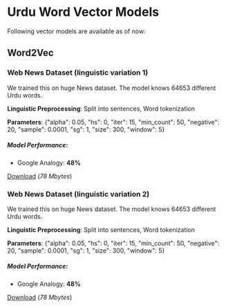 # Urdu Word Vector Models 

Following vector models are available as of now:

## Word2Vec 

### Web News Dataset (linguistic variation 1)

We trained this on huge News dataset. The model knows 64653 different Urdu words.

**Linguistic Preprocessing**: Split into sentences, Word tokenization

**Parameters**: {"alpha": 0.05, "hs": 0, "iter": 15, "min_count": 50, "negative": 20, "sample": 0.0001, "sg": 1, "size": 300, "window": 5}

##### Model Performance:

- Google Analogy: **48%**

[Download](https://sgp1.digitaloceanspaces.com/urduhack/models/word-vectors/urdu_web_news_vector300_word2vec_linguistic_variation_1.bin) (*78 Mbytes*)

### Web News Dataset (linguistic variation 2)

We trained this on huge News dataset. The model knows 64653 different Urdu words.

**Linguistic Preprocessing**: Split into sentences, Word tokenization

**Parameters**: {"alpha": 0.05, "hs": 0, "iter": 15, "min_count": 50, "negative": 20, "sample": 0.0001, "sg": 1, "size": 300, "window": 5}

##### Model Performance:

- Google Analogy: **48%**

[Download](https://sgp1.digitaloceanspaces.com/urduhack/models/word-vectors/urdu_web_news_vector300_word2vec_linguistic_variation_1.bin) (*78 Mbytes*)
